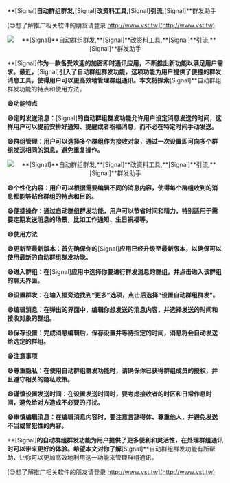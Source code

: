 **[Signal]**自动群组群发,**[Signal]**改资料工具,**[Signal]**引流,**[Signal]**群发助手

[😍想了解推广相关软件的朋友请登录 http://www.vst.tw](http://www.vst.tw)

 <center><img src="https://vst.tw/MP4/tuiguang/png/4.png" alt="**[Signal]**自动群组群发,**[Signal]**改资料工具,**[Signal]**引流,**[Signal]**群发助手"></center>

**[Signal]**作为一款备受欢迎的加密即时通讯应用，不断推出新功能以满足用户需求。最近，**[Signal]**引入了自动群组群发功能，这项功能为用户提供了便捷的群发消息工具，使得用户可以更高效地管理群组通讯。本文将探索**[Signal]**自动群组群发功能的特点和使用方法。

**😄功能特点**

**😄定时发送消息：**[Signal]**的自动群组群发功能允许用户设定消息发送的时间，这样用户可以提前安排好通知、提醒或者祝福消息，而不必在特定时间手动发送。**

**😄群组管理：用户可以选择多个群组作为接收对象，通过一次设置即可向多个群组发送相同的消息，避免重复操作。**

 <center><img src="https://vst.tw/MP4/tuiguang/png/3.png" alt="**[Signal]**自动群组群发,**[Signal]**改资料工具,**[Signal]**引流,**[Signal]**群发助手"></center>

**😄个性化内容：用户可以根据需要编辑不同的消息内容，使得每个群组收到的消息都能够贴合群组的特点和目的。**

**😄便捷操作：通过自动群组群发功能，用户可以节省时间和精力，特别适用于需要定期发送消息的场景，比如工作通知、生日祝福等。**

**😄使用方法**

**😄更新至最新版本：首先确保你的**[Signal]**应用已经升级至最新版本，以确保可以使用最新的自动群组群发功能。**

**😄进入群组：在**[Signal]**应用中选择你要进行群发消息的群组，并点击进入该群组的聊天界面。**

**😄设置群发：在输入框旁边找到“更多”选项，点击后选择“设置自动群组群发”。**

**😄编辑消息：在弹出的界面中，编辑你想发送的消息内容，并选择发送的时间和接收对象的群组。**

**😄保存设置：完成消息编辑后，保存设置并等待指定的时间，消息将会自动发送给选定的群组。**

**😄注意事项**

**😄尊重隐私：在使用自动群组群发功能时，请确保你已获得群组成员的授权，并且遵守相关的隐私政策。**

**😄谨慎设置发送时间：在设置发送时间时，要考虑接收者的时区和日常作息时间，避免给对方造成不必要的打扰。**

**😄审慎编辑消息：在编辑消息内容时，要注意言辞得体、尊重他人，并避免发送不当或冒犯性的内容。**

**[Signal]**的自动群组群发功能为用户提供了更多便利和灵活性，在处理群组通讯时可以带来更好的体验。希望本文对你了解**[Signal]**自动群组群发功能有所帮助，让你可以更加高效地利用这一功能来管理群组通讯。

[😍想了解推广相关软件的朋友请登录 http://www.vst.tw](http://www.vst.tw)



